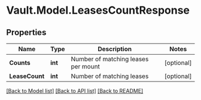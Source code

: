 # Vault.Model.LeasesCountResponse

## Properties

Name | Type | Description | Notes
------------ | ------------- | ------------- | -------------
**Counts** | **int** | Number of matching leases per mount | [optional] 
**LeaseCount** | **int** | Number of matching leases | [optional] 

[[Back to Model list]](../README.md#documentation-for-models) [[Back to API list]](../README.md#documentation-for-api-endpoints) [[Back to README]](../README.md)


